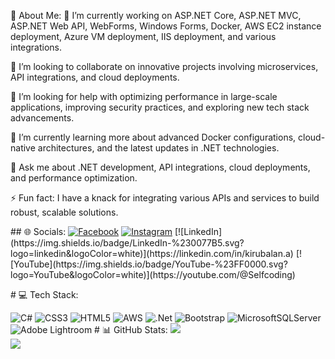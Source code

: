 💫 About Me:
🔭 I’m currently working on ASP.NET Core, ASP.NET MVC, ASP.NET Web API, WebForms, Windows Forms, Docker, AWS EC2 instance deployment, Azure VM deployment, IIS deployment, and various integrations.

👯 I’m looking to collaborate on innovative projects involving microservices, API integrations, and cloud deployments.

🤝 I’m looking for help with optimizing performance in large-scale applications, improving security practices, and exploring new tech stack advancements.

🌱 I’m currently learning more about advanced Docker configurations, cloud-native architectures, and the latest updates in .NET technologies.

💬 Ask me about .NET development, API integrations, cloud deployments, and performance optimization.

⚡ Fun fact: I have a knack for integrating various APIs and services to build robust, scalable solutions.
  
 ## 🌐 Socials: 
 [![Facebook](https://img.shields.io/badge/Facebook-%231877F2.svg?logo=Facebook&logoColor=white)](https://facebook.com/kirubalan) [![Instagram](https://img.shields.io/badge/Instagram-%23E4405F.svg?logo=Instagram&logoColor=white)](https://instagram.com/imperial_red_) [![LinkedIn](https://img.shields.io/badge/LinkedIn-%230077B5.svg?logo=linkedin&logoColor=white)](https://linkedin.com/in/kirubalan.a) [![YouTube](https://img.shields.io/badge/YouTube-%23FF0000.svg?logo=YouTube&logoColor=white)](https://youtube.com/@Selfcoding)  
  
 # 💻 Tech Stack: 
 
![C#](https://img.shields.io/badge/c%23-%23239120.svg?style=for-the-badge&logo=c-sharp&logoColor=white) ![CSS3](https://img.shields.io/badge/css3-%231572B6.svg?style=for-the-badge&logo=css3&logoColor=white) ![HTML5](https://img.shields.io/badge/html5-%23E34F26.svg?style=for-the-badge&logo=html5&logoColor=white) ![AWS](https://img.shields.io/badge/AWS-%23FF9900.svg?style=for-the-badge&logo=amazon-aws&logoColor=white) ![.Net](https://img.shields.io/badge/.NET-5C2D91?style=for-the-badge&logo=.net&logoColor=white) ![Bootstrap](https://img.shields.io/badge/bootstrap-%23563D7C.svg?style=for-the-badge&logo=bootstrap&logoColor=white) ![MicrosoftSQLServer](https://img.shields.io/badge/Microsoft%20SQL%20Sever-CC2927?style=for-the-badge&logo=microsoft%20sql%20server&logoColor=white) ![Adobe Lightroom](https://img.shields.io/badge/Adobe%20Lightroom-31A8FF.svg?style=for-the-badge&logo=Adobe%20Lightroom&logoColor=white) 
 # 📊 GitHub Stats: 
 ![](https://github-readme-stats.vercel.app/api?username=kirubalan&theme=dark&hide_border=false&include_all_commits=false&count_private=false)<br/> 
 ![](https://github-readme-streak-stats.herokuapp.com/?user=kirubalan&theme=dark&hide_border=false)<br/> 
